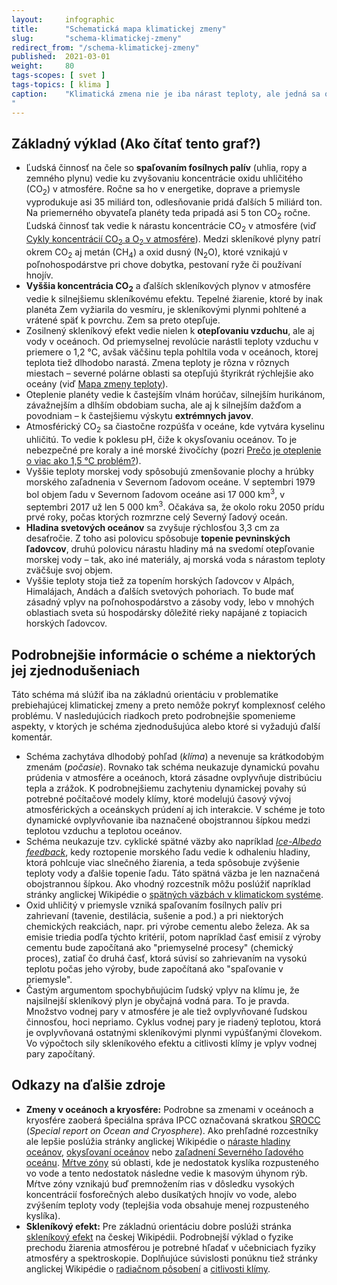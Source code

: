 ```yaml
---
layout:     infographic
title:      "Schematická mapa klimatickej zmeny"
slug:       "schema-klimatickej-zmeny"
redirect_from: "/schema-klimatickej-zmeny"
published:  2021-03-01
weight:     80
tags-scopes: [ svet ]
tags-topics: [ klima ]
caption:    "Klimatická zmena nie je iba nárast teploty, ale jedná sa o súhrnný pojem pre rad vzájomne previazaných javov. Zmena jedného faktora, napríklad zvýšenie koncentrácie CO<sub>2</sub> v atmosfére, vyvoláva dlhý reťazec príčin a následkov.
"
---
```


## Základný výklad (Ako čítať tento graf?)

* Ľudská činnosť na čele so **spaľovaním fosílnych palív** (uhlia, ropy a zemného plynu) vedie ku zvyšovaniu koncentrácie oxidu uhličitého (CO<sub>2</sub>) v atmosfére. Ročne sa ho v energetike, doprave a priemysle vyprodukuje asi 35 miliárd ton, odlesňovanie pridá ďalších 5 miliárd ton. Na priemerného obyvateľa planéty teda pripadá asi 5 ton CO<sub>2</sub> ročne. Ľudská činnosť tak vedie k nárastu koncentrácie CO<sub>2</sub> v atmosfére (viď [Cykly koncentrácií CO<sub>2</sub> a O<sub>2</sub> v atmosfére](/infografiky/cykly-koncentracie-co2)). Medzi skleníkové plyny patrí okrem CO<sub>2</sub> aj metán (CH<sub>4</sub>) a oxid dusný (N<sub>2</sub>O), ktoré vznikajú v poľnohospodárstve pri chove dobytka, pestovaní ryže či používaní hnojív.
* __Vyššia koncentrácia CO<sub>2</sub>__ a ďalších skleníkových plynov v atmosfére vedie k silnejšiemu skleníkovému efektu. Tepelné žiarenie, ktoré by inak planéta Zem vyžiarila do vesmíru, je skleníkovými plynmi pohltené a vrátené späť k povrchu. Zem sa preto otepľuje.
* Zosilnený skleníkový efekt vedie nielen k __otepľovaniu vzduchu__, ale aj vody v oceánoch. Od priemyselnej revolúcie narástli teploty vzduchu v priemere o 1,2 °C, avšak väčšinu tepla pohltila voda v oceánoch, ktorej teplota tiež dlhodobo narastá. Zmena teploty je rôzna v rôznych miestach – severné polárne oblasti sa otepľujú štyrikrát rýchlejšie ako oceány (viď [Mapa zmeny teploty](/infografiky/mapa-zmeny-teploty)).
* Oteplenie planéty vedie k častejším vlnám horúčav, silnejším hurikánom, závažnejším a dlhším obdobiam sucha, ale aj k silnejším dažďom a povodniam – k častejšiemu výskytu __extrémnych javov__.
* Atmosférický CO<sub>2</sub> sa čiastočne rozpúšťa v oceáne, kde vytvára kyselinu uhličitú. To vedie k poklesu pH, čiže k okysľovaniu oceánov. To je nebezpečné pre koraly a iné morské živočíchy (pozri [Prečo je oteplenie o viac ako 1,5 °C problém?](/infografiky/body-zlomu-1)).
* Vyššie teploty morskej vody spôsobujú zmenšovanie plochy a hrúbky morského zaľadnenia v Severnom ľadovom oceáne. V septembri 1979 bol objem ľadu v Severnom ľadovom oceáne asi 17 000 km<sup>3</sup>, v septembri 2017 už len 5 000 km<sup>3</sup>. Očakáva sa, že okolo roku 2050 prídu prvé roky, počas ktorých rozmrzne celý Severný ľadový oceán.
* __Hladina svetových oceánov__ sa zvyšuje rýchlosťou 3,3 cm za desaťročie. Z toho asi polovicu spôsobuje __topenie pevninských ľadovcov__, druhú polovicu nárastu hladiny má na svedomí otepľovanie morskej vody – tak, ako iné materiály, aj morská voda s nárastom teploty zväčšuje svoj objem.
* Vyššie teploty stoja tiež za topením horských ľadovcov v Alpách, Himalájach, Andách a ďalších svetových pohoriach. To bude mať zásadný vplyv na poľnohospodárstvo a zásoby vody, lebo v mnohých oblastiach sveta sú hospodársky dôležité rieky napájané z topiacich horských ľadovcov.

## Podrobnejšie informácie o schéme a niektorých jej zjednodušeniach

Táto schéma má slúžiť iba na základnú orientáciu v problematike prebiehajúcej klimatickej zmeny a preto nemôže pokryť komplexnosť celého problému. V nasledujúcich riadkoch preto podrobnejšie spomenieme aspekty, v ktorých je schéma zjednodušujúca alebo ktoré si vyžadujú ďalší komentár.

* Schéma zachytáva dlhodobý pohľad (_klíma_) a nevenuje sa krátkodobým zmenám (*počasie*). Rovnako tak schéma neukazuje dynamickú povahu prúdenia v atmosfére a oceánoch, ktorá zásadne ovplyvňuje distribúciu tepla a zrážok. K podrobnejšiemu zachyteniu dynamickej povahy sú potrebné počítačové modely klímy, ktoré modelujú časový vývoj atmosférických a oceánskych prúdení aj ich interakcie. V schéme je toto dynamické ovplyvňovanie iba naznačené obojstrannou šípkou medzi teplotou vzduchu a teplotou oceánov.
* Schéma neukazuje tzv. cyklické spätné väzby ako napríklad [*Ice-Albedo feedback*](https://en.wikipedia.org/wiki/Ice%E2%80%93albedo_feedback), kedy roztopenie morského ľadu vedie k odhaleniu hladiny, ktorá pohlcuje viac slnečného žiarenia, a teda spôsobuje zvýšenie teploty vody a ďalšie topenie ľadu. Táto spätná väzba je len naznačená obojstrannou šípkou. Ako vhodný rozcestník môžu poslúžiť napríklad stránky anglickej Wikipédie o [spätných väzbách v klimatickom systéme](https://en.wikipedia.org/wiki/Climate_change_feedback).
* Oxid uhličitý v priemysle vzniká spaľovaním fosílnych palív pri zahrievaní (tavenie, destilácia, sušenie a pod.) a pri niektorých chemických reakciách, napr. pri výrobe cementu alebo železa. Ak sa emisie triedia podľa týchto kritérií, potom napríklad časť emisií z výroby cementu bude započítaná ako "priemyselné procesy" (chemický proces), zatiaľ čo druhá časť, ktorá súvisí so zahrievaním na vysokú teplotu počas jeho výroby, bude započítaná ako "spaľovanie v priemysle".
* Častým argumentom spochybňujúcim ľudský vplyv na klímu je, že najsilnejší skleníkový plyn je obyčajná vodná para. To je pravda. Množstvo vodnej pary v atmosfére je ale tiež ovplyvňované ľudskou činnosťou, hoci nepriamo. Cyklus vodnej pary je riadený teplotou, ktorá je ovplyvňovaná ostatnými skleníkovými plynmi vypúšťanými človekom. Vo výpočtoch sily skleníkového efektu a citlivosti klímy je vplyv vodnej pary započítaný.

## Odkazy na ďalšie zdroje

* __Zmeny v oceánoch a kryosfére:__ Podrobne sa zmenami v oceánoch a kryosfére zaoberá špeciálna správa IPCC označovaná skratkou [SROCC](https://www.ipcc.ch/srocc/) (*Special report on Ocean and Cryosphere*). Ako prehľadné rozcestníky ale lepšie poslúžia stránky anglickej Wikipédie o [náraste hladiny oceánov](https://en.wikipedia.org/wiki/Sea_level_rise), [okysľovaní oceánov](https://en.wikipedia.org/wiki/Ocean_acidification) nebo [zaľadnení Severného ľadového oceánu](https://en.wikipedia.org/wiki/Arctic_sea_ice_decline). [Mŕtve zóny](https://en.wikipedia.org/wiki/Dead_zone_(ecology)) sú oblasti, kde je nedostatok kyslíka rozpusteného vo vode a tento nedostatok následne vedie k masovým úhynom rýb. Mŕtve zóny vznikajú buď premnožením rias v dôsledku vysokých koncentrácií fosforečných alebo dusíkatých hnojív vo vode, alebo zvýšením teploty vody (teplejšia voda obsahuje menej rozpusteného kyslíka).
* __Skleníkový efekt:__ Pre základnú orientáciu dobre poslúži stránka [skleníkový efekt](https://cs.wikipedia.org/wiki/Sklen%C3%ADkov%C3%BD_efekt) na českej Wikipédii. Podrobnejší výklad o fyzike prechodu žiarenia atmosférou je potrebné hľadať v učebniciach fyziky atmosféry a spektroskopie. Doplňujúce súvislosti ponúknu tiež stránky anglickej Wikipédie o [radiačnom pôsobení](https://en.wikipedia.org/wiki/Radiative_forcing) a [citlivosti klímy](https://en.wikipedia.org/wiki/Climate_sensitivity).
